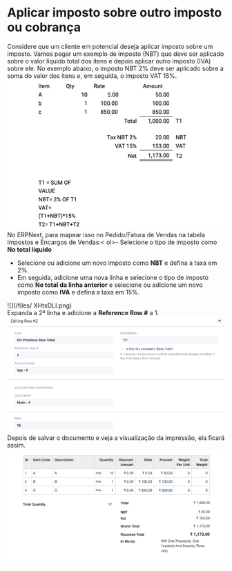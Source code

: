 # Aplicar imposto sobre outro imposto ou cobrança


Considere que um cliente em potencial deseja aplicar imposto sobre um imposto. Vamos pegar um exemplo de imposto (NBT) que deve ser aplicado sobre o valor líquido total dos itens e depois aplicar outro imposto (IVA) sobre ele. No exemplo abaixo, o imposto NBT 2% deve ser aplicado sobre a soma do valor dos itens e, em seguida, o imposto VAT 15%.  
![]( /files/jll9vuX.png)  
No ERPNext, para mapear isso no Pedido/Fatura de Vendas na tabela Impostos e Encargos de Vendas:< ol>- Selecione o tipo de imposto como **No total líquido**
- Selecione ou adicione um novo imposto como  **NBT** e defina a taxa em 2%.
- Em seguida, adicione uma nova linha e selecione o tipo de imposto como **No total da linha anterior** e selecione ou adicione um novo imposto como **IVA** e defina a taxa em 15%.
  
![](/files/ XHtxDLI.png)  
Expanda a 2ª linha e adicione a **Reference Row #** a 1.  
![](/files/Bh9Vzqp.png)  
Depois de salvar o documento e veja a visualização da impressão, ela ficará assim.  
![](/files/O2NF3ri.png)